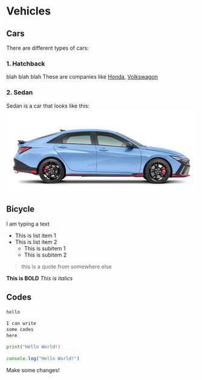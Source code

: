 # Vehicles

## Cars

There are different types of cars:

### 1. Hatchback
blah blah blah
These are companies like [Honda](https://www.honda.com.au), [Volkswagon](https://www.volkswagon.com.au)

### 2. Sedan
Sedan is a car that looks like this: 
![Sedan Car Image](/images/Sedan.png)

## Bicycle
I am typing a text

- This is list item 1
- This is list item 2
    - This is subitem 1
    - This is subitem 2

> this is a quote from somewhere else

**This is BOLD**
*This is italics*

## Codes

`hello`

```
I can write 
some codes 
here
```

```py
print("Hello World!)
```

```js
console.log("Hello World!")
```

Make some changes!